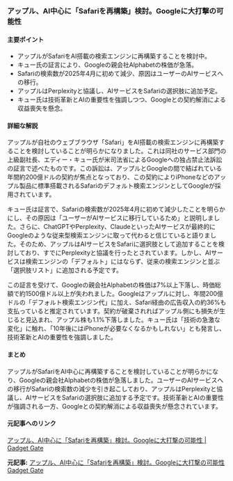 ### アップル、AI中心に「Safariを再構築」検討。Googleに大打撃の可能性

#### 主要ポイント
- アップルがSafariをAI搭載の検索エンジンに再構築することを検討中。
- キュー氏の証言により、Googleの親会社Alphabetの株価が急落。
- Safariの検索数が2025年4月に初めて減少、原因はユーザーのAIサービスへの移行。
- アップルはPerplexityと協議し、AIサービスをSafariの選択肢に追加予定。
- キュー氏は技術革新とAIの重要性を強調しつつ、Googleとの契約解消による収益喪失を懸念。

#### 詳細な解説
アップルが自社のウェブブラウザ「Safari」をAI搭載の検索エンジンに再構築することを検討していることが明らかになりました。これは同社のサービス部門の上級副社長、エディー・キュー氏が米司法省によるGoogleへの独占禁止法訴訟の証言で述べたものです。この訴訟は、アップルとGoogleの間で結ばれている年間約200億ドルの契約が焦点となっており、この契約によりiPhoneなどのアップル製品に標準搭載されるSafariのデフォルト検索エンジンとしてGoogleが採用されています。

キュー氏は証言で、Safariの検索数が2025年4月に初めて減少したことを明らかにし、その原因は「ユーザーがAIサービスに移行しているため」と説明しました。さらに、ChatGPTやPerplexity、ClaudeといったAIサービスが最終的にGoogleのような従来型検索エンジンに取って代わると信じていると語りました。そのため、アップルはAIサービスをSafariに選択肢として追加することを検討しており、すでにPerplexityと協議を行ったとされています。しかし、AIサービスは検索エンジンの「デフォルト」にはならず、従来の検索エンジンと並ぶ「選択肢リスト」に追加される予定です。

この証言を受けて、Googleの親会社Alphabetの株価は7%以上下落し、時価総額で約1500億ドル以上が失われました。Googleはアップルに対し、年間200億ドルの「デフォルト検索エンジン代」に加え、Safari経由の広告収入の約36%も支払っていると推定されています。契約が破棄されればアップル側にも損失が生じると見込まれ、アップル株も1.1%下落しました。キュー氏は「技術の急激な変化」に触れ、「10年後にはiPhoneが必要なくなるかもしれない」とも発言し、技術革新とAIの重要性を強調しました。

#### まとめ
アップルがSafariをAI中心に再構築することを検討していることが明らかになり、Googleの親会社Alphabetの株価が急落しました。ユーザーのAIサービスへの移行がSafariの検索数の減少を引き起こしており、アップルはPerplexityと協議し、AIサービスをSafariの選択肢に追加する予定です。技術革新とAIの重要性が強調される一方、Googleとの契約解消による収益喪失が懸念されています。

#### 元記事へのリンク
[アップル、AI中心に「Safariを再構築」検討。Googleに大打撃の可能性 | Gadget Gate](https://www.gadgetgate.com/article/アップル、AI中心に「Safariを再構築」検討。Googleに大打撃の可能性)

**元記事:** [アップル、AI中心に「Safariを再構築」検討。Googleに大打撃の可能性 Gadget Gate](https://gadget.phileweb.com/post-101284/)